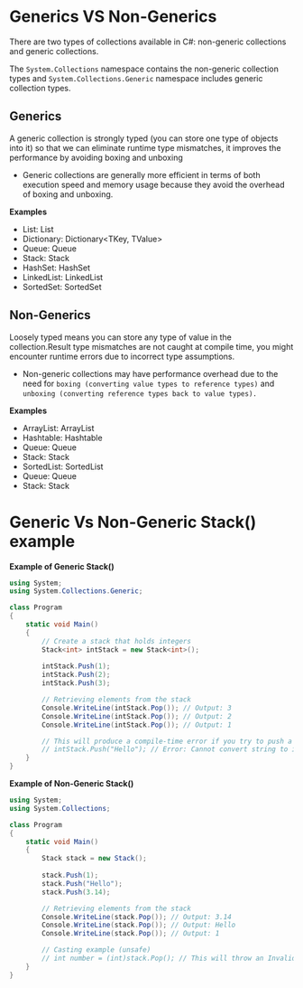 # Generics VS Non-Generics
There are two types of collections available in C#: non-generic collections and generic collections.

The `System.Collections` namespace contains the non-generic collection types and `System.Collections.Generic` namespace includes generic collection types.

## Generics
A generic collection is strongly typed (you can store one type of objects into it) so that we can eliminate runtime type mismatches, it improves the performance by avoiding boxing and unboxing

- Generic collections are generally more efficient in terms of both execution speed and memory usage because they avoid the overhead of boxing and unboxing.

**Examples**

- List: List<T>
- Dictionary: Dictionary<TKey, TValue>
- Queue: Queue<T>
- Stack: Stack<T>
- HashSet: HashSet<T>
- LinkedList: LinkedList<T>
- SortedSet: SortedSet<T>

## Non-Generics
Loosely typed means you can store any type of value in the collection.Result type mismatches are not caught at compile time, you might encounter runtime errors due to incorrect type assumptions.

- Non-generic collections may have performance overhead due to the need for `boxing (converting value types to reference types)` and `unboxing (converting reference types back to value types).`

**Examples**

- ArrayList: ArrayList
- Hashtable: Hashtable
- Queue: Queue
- Stack: Stack
- SortedList: SortedList
- Queue: Queue
- Stack: Stack

# Generic Vs Non-Generic Stack() example

**Example of Generic Stack()**
```c#
using System;
using System.Collections.Generic;

class Program
{
    static void Main()
    {
        // Create a stack that holds integers
        Stack<int> intStack = new Stack<int>();
        
        intStack.Push(1);
        intStack.Push(2);
        intStack.Push(3);

        // Retrieving elements from the stack
        Console.WriteLine(intStack.Pop()); // Output: 3
        Console.WriteLine(intStack.Pop()); // Output: 2
        Console.WriteLine(intStack.Pop()); // Output: 1

        // This will produce a compile-time error if you try to push a non-integer value
        // intStack.Push("Hello"); // Error: Cannot convert string to int
    }
}
```

**Example of Non-Generic Stack()**
```c#
using System;
using System.Collections;

class Program
{
    static void Main()
    {
        Stack stack = new Stack();
        
        stack.Push(1);
        stack.Push("Hello");
        stack.Push(3.14);

        // Retrieving elements from the stack
        Console.WriteLine(stack.Pop()); // Output: 3.14
        Console.WriteLine(stack.Pop()); // Output: Hello
        Console.WriteLine(stack.Pop()); // Output: 1

        // Casting example (unsafe)
        // int number = (int)stack.Pop(); // This will throw an InvalidCastException if the cast is incorrect
    }
}
```